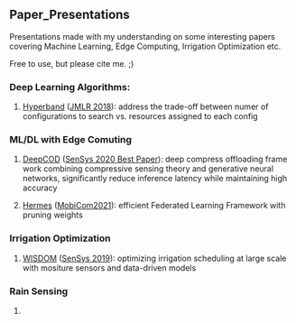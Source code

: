 ## Paper_Presentations

Presentations made with my understanding on some interesting papers covering Machine Learning, Edge Computing, Irrigation Optimization etc. 

Free to use, but please cite me. ;)

### Deep Learning Algorithms:
1. [Hyperband]() ([JMLR 2018](https://arxiv.org/abs/1603.06560)): address the trade-off between numer of configurations to search vs. resources assigned to each config




### ML/DL with Edge Comuting
1. [DeepCOD]() ([SenSys 2020 Best Paper](https://yscacaca.github.io/publication/yao-2020-deepcod/yao-2020-deepcod.pdf)): deep compress offloading frame work combining compressive sensing theory and generative neural networks, significantly reduce inference latency while maintaining high accuracy

2. [Hermes]() ([MobiCom2021]()): efficient Federated Learning Framework with pruning weights


### Irrigation Optimization
1. [WISDOM]() ([SenSys 2019](https://dl.acm.org/doi/pdf/10.1145/3356250.3360023)): optimizing irrigation scheduling at large scale with mositure sensors and data-driven models


### Rain Sensing
1. 